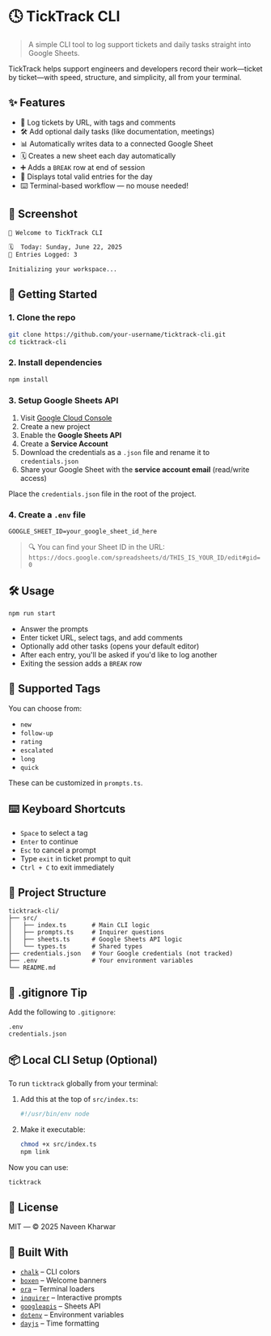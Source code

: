 # 🕓 TickTrack CLI

> A simple CLI tool to log support tickets and daily tasks straight into Google Sheets.

TickTrack helps support engineers and developers record their work—ticket by ticket—with speed, structure, and simplicity, all from your terminal.

## ✨ Features

- 🔗 Log tickets by URL, with tags and comments
- 🛠️ Add optional daily tasks (like documentation, meetings)
- 📊 Automatically writes data to a connected Google Sheet
- 🗓️ Creates a new sheet each day automatically
- ➕ Adds a `BREAK` row at end of session
- 🧮 Displays total valid entries for the day
- ⌨️ Terminal-based workflow — no mouse needed!

## 📸 Screenshot

```bash
🚀 Welcome to TickTrack CLI

🗓️  Today: Sunday, June 22, 2025
🧮 Entries Logged: 3

Initializing your workspace...
````

## 🚀 Getting Started

### 1. Clone the repo

```bash
git clone https://github.com/your-username/ticktrack-cli.git
cd ticktrack-cli
```

### 2. Install dependencies

```bash
npm install
```

### 3. Setup Google Sheets API

1. Visit [Google Cloud Console](https://console.cloud.google.com/)
2. Create a new project
3. Enable the **Google Sheets API**
4. Create a **Service Account**
5. Download the credentials as a `.json` file and rename it to `credentials.json`
6. Share your Google Sheet with the **service account email** (read/write access)

Place the `credentials.json` file in the root of the project.

### 4. Create a `.env` file

```env
GOOGLE_SHEET_ID=your_google_sheet_id_here
```

> 🔍 You can find your Sheet ID in the URL:
> `https://docs.google.com/spreadsheets/d/THIS_IS_YOUR_ID/edit#gid=0`

## 🛠️ Usage

```bash
npm run start
```

* Answer the prompts
* Enter ticket URL, select tags, and add comments
* Optionally add other tasks (opens your default editor)
* After each entry, you'll be asked if you'd like to log another
* Exiting the session adds a `BREAK` row

## 🎯 Supported Tags

You can choose from:

* `new`
* `follow-up`
* `rating`
* `escalated`
* `long`
* `quick`

These can be customized in `prompts.ts`.

## ⌨️ Keyboard Shortcuts

* `Space` to select a tag
* `Enter` to continue
* `Esc` to cancel a prompt
* Type `exit` in ticket prompt to quit
* `Ctrl + C` to exit immediately

## 📁 Project Structure

```
ticktrack-cli/
├── src/
│   ├── index.ts       # Main CLI logic
│   ├── prompts.ts     # Inquirer questions
│   ├── sheets.ts      # Google Sheets API logic
│   └── types.ts       # Shared types
├── credentials.json   # Your Google credentials (not tracked)
├── .env               # Your environment variables
└── README.md
```

## 🧼 .gitignore Tip

Add the following to `.gitignore`:

```
.env
credentials.json
```

## 📦 Local CLI Setup (Optional)

To run `ticktrack` globally from your terminal:

1. Add this at the top of `src/index.ts`:

   ```ts
   #!/usr/bin/env node
   ```

2. Make it executable:

   ```bash
   chmod +x src/index.ts
   npm link
   ```

Now you can use:

```bash
ticktrack
```

## 📄 License

MIT — © 2025 Naveen Kharwar

## 🙌 Built With

* [`chalk`](https://www.npmjs.com/package/chalk) – CLI colors
* [`boxen`](https://www.npmjs.com/package/boxen) – Welcome banners
* [`ora`](https://www.npmjs.com/package/ora) – Terminal loaders
* [`inquirer`](https://www.npmjs.com/package/inquirer) – Interactive prompts
* [`googleapis`](https://www.npmjs.com/package/googleapis) – Sheets API
* [`dotenv`](https://www.npmjs.com/package/dotenv) – Environment variables
* [`dayjs`](https://www.npmjs.com/package/dayjs) – Time formatting
